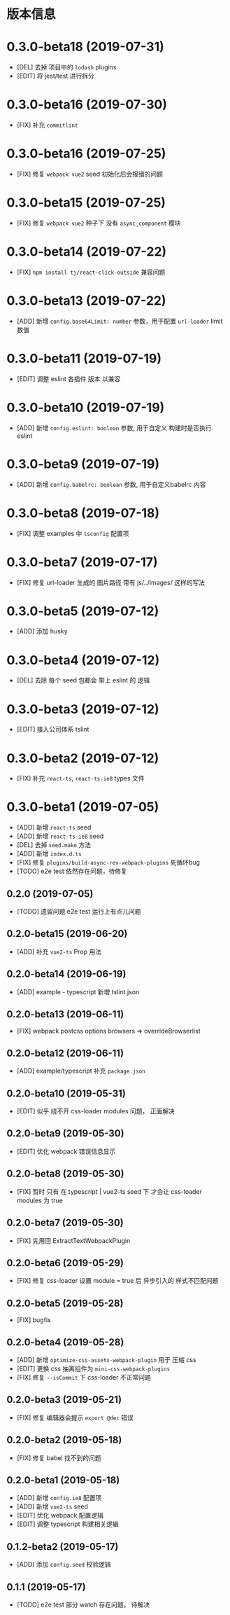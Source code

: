 # 版本信息
# 0.3.0-beta18 (2019-07-31)
* [DEL] 去掉 项目中的 `lodash` plugins
* [EDIT] 将 jest/test 进行拆分

# 0.3.0-beta16 (2019-07-30)
* [FIX] 补充 `commitlint`

# 0.3.0-beta16 (2019-07-25)
* [FIX] 修复 `webpack vue2` seed 初始化后会报错的问题

# 0.3.0-beta15 (2019-07-25)
* [FIX] 修复 `webpack vue2` 种子下 没有 `async_component` 模块

# 0.3.0-beta14 (2019-07-22)
* [FIX] `npm install tj/react-click-outside` 兼容问题

# 0.3.0-beta13 (2019-07-22)
* [ADD] 新增 `config.base64Limit: number` 参数，用于配置 `url-loader` limit 数值

# 0.3.0-beta11 (2019-07-19)
* [EDIT] 调整 eslint 各插件 版本 以兼容

# 0.3.0-beta10 (2019-07-19)
* [ADD] 新增 `config.eslint: boolean` 参数, 用于自定义 构建时是否执行 eslint

# 0.3.0-beta9 (2019-07-19)
* [ADD] 新增 `config.babelrc: boolean` 参数, 用于自定义babelrc 内容

# 0.3.0-beta8 (2019-07-18)
* [FIX] 调整 examples 中 `tsconfig` 配置项
# 0.3.0-beta7 (2019-07-17)
* [FIX] 修复 url-loader 生成的 图片路径 带有 js/../images/ 这样的写法

# 0.3.0-beta5 (2019-07-12)
* [ADD] 添加 husky

# 0.3.0-beta4 (2019-07-12)
* [DEL] 去除 每个 seed 包都会 带上 eslint 的 逻辑

# 0.3.0-beta3 (2019-07-12)
* [EDIT] 接入公司体系 tslint

# 0.3.0-beta2 (2019-07-12)
* [FIX] 补充 `react-ts`, `react-ts-ie8` types 文件
# 0.3.0-beta1 (2019-07-05)
* [ADD] 新增 `react-ts` seed
* [ADD] 新增 `react-ts-ie8` seed
* [DEL] 去掉 `seed.make` 方法
* [ADD] 新增 `index.d.ts`
* [FIX] 修复 `plugins/build-async-rev-webpack-plugins` 死循环bug
* [TODO] e2e test 依然存在问题，待修复

## 0.2.0 (2019-07-05)
* [TODO] 遗留问题 e2e test 运行上有点儿问题

## 0.2.0-beta15 (2019-06-20)
* [ADD] 补充 `vue2-ts` Prop 用法

## 0.2.0-beta14 (2019-06-19)
* [ADD] example - typescript 新增 tslint.json

## 0.2.0-beta13 (2019-06-11)
* [FIX] webpack postcss options browsers => overrideBrowserlist

## 0.2.0-beta12 (2019-06-11)
* [ADD] example/typescript 补充 `package.json`

## 0.2.0-beta10 (2019-05-31)
* [EDIT] 似乎 绕不开 css-loader modules 问题， 正面解决

## 0.2.0-beta9 (2019-05-30)
* [EDIT] 优化 webpack 错误信息显示

## 0.2.0-beta8 (2019-05-30)
* [FIX] 暂时 只有 在 typescript | vue2-ts seed 下 才会让 css-loader modules 为 true

## 0.2.0-beta7 (2019-05-30)
* [FIX] 先用回 ExtractTextWebpackPlugin

## 0.2.0-beta6 (2019-05-29)
* [FIX] 修复 css-loader 设置 module = true 后 异步引入的 样式不匹配问题

## 0.2.0-beta5 (2019-05-28)
* [FIX] bugfix

## 0.2.0-beta4 (2019-05-28)
* [ADD] 新增 `optimize-css-assets-webpack-plugin` 用于 压缩 css
* [EDIT] 更换 css 抽离组件为 `mini-css-webpack-plugins`
* [FIX] 修复 `--isCommit` 下 css-loader 不正常问题


## 0.2.0-beta3 (2019-05-21)
* [FIX] 修复 编辑器会提示 `export @dec` 错误
## 0.2.0-beta2 (2019-05-18)
* [FIX] 修复 babel 找不到的问题

## 0.2.0-beta1 (2019-05-18)
* [ADD] 新增 `config.ie8` 配置项
* [ADD] 新增 `vue2-ts` seed
* [EDIT] 优化 webpack 配置逻辑
* [EDIT] 调整 typescript 构建相关逻辑

## 0.1.2-beta2 (2019-05-17)
* [ADD] 添加 `config.seed` 校验逻辑

## 0.1.1 (2019-05-17)
* [TODO] e2e test 部分 watch 存在问题， 待解决
